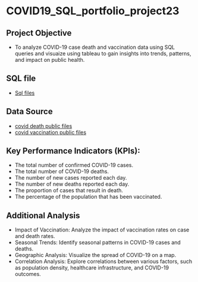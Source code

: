 # COVID19_SQL_portfolio_project23
## Project Objective
- To analyze COVID-19 case death and vaccination data using SQL queries and visuaize using tableau to gain insights into trends, patterns, and impact on public health.
## SQL file
- <a href = "https://github.com/abebag2022/SQL_portfolio_project23/blob/main/COVID%20portfolio%20project%20SQL%20query.sql">Sql files</a>
## Data Source
- <a href = "https://github.com/abebag2022/SQL_portfolio_project23/blob/main/CovidDeaths.xlsx">covid death public files</a>
- <a href = "https://github.com/abebag2022/SQL_portfolio_project23/blob/main/CovidVaccinations%20(1).xlsx">covid vaccination public files</a>
## Key Performance Indicators (KPIs):
- The total number of confirmed COVID-19 cases.
- The total number of COVID-19 deaths.
- The number of new cases reported each day.
- The number of new deaths reported each day.
- The proportion of cases that result in death.
- The percentage of the population that has been vaccinated.
## Additional Analysis
- Impact of Vaccination: Analyze the impact of vaccination rates on case and death rates.
- Seasonal Trends: Identify seasonal patterns in COVID-19 cases and deaths.
- Geographic Analysis: Visualize the spread of COVID-19 on a map.
- Correlation Analysis: Explore correlations between various factors, such as population density, healthcare infrastructure, and COVID-19 outcomes.

